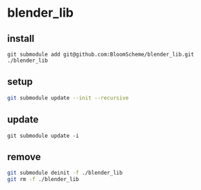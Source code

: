 # blender_lib

## install

```
git submodule add git@github.com:BloomScheme/blender_lib.git ./blender_lib
```

## setup

```bash
git submodule update --init --recursive
```

## update

```
git submodule update -i
```

## remove

```bash
git submodule deinit -f ./blender_lib
git rm -f ./blender_lib
```
